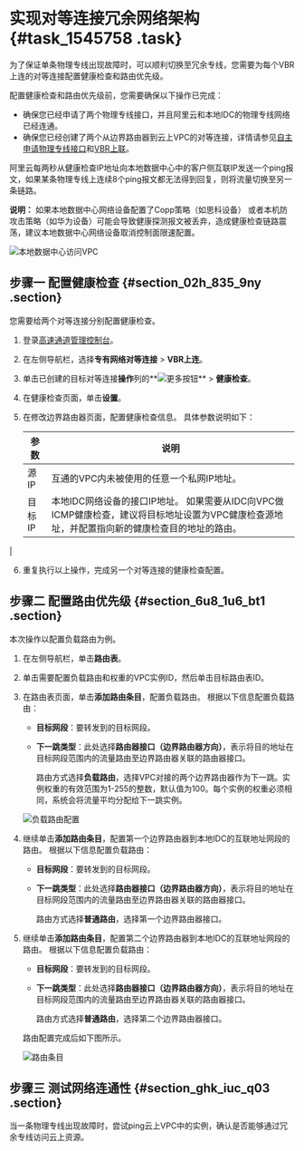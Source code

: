 # 实现对等连接冗余网络架构 {#task_1545758 .task}

为了保证单条物理专线出现故障时，可以顺利切换至冗余专线，您需要为每个VBR上连的对等连接配置健康检查和路由优先级。

配置健康检查和路由优先级前，您需要确保以下操作已完成：

-   确保您已经申请了两个物理专线接口，并且阿里云和本地IDC的物理专线网络已经连通。
-   确保您已经创建了两个从边界路由器到云上VPC的对等连接，详情请参见[自主申请物理专线接口](../cn.zh-CN/物理专线连接/自主申请物理专线接口.md#)和[VBR上联](../cn.zh-CN/专有网络对等连接（关闭新购）/VBR上联.md#)。

阿里云每两秒从健康检查IP地址向本地数据中心中的客户侧互联IP发送一个ping报文，如果某条物理专线上连续8个ping报文都无法得到回复，则将流量切换至另一条链路。

**说明：** 如果本地数据中心网络设备配置了Copp策略（如思科设备） 或者本机防攻击策略（如华为设备）可能会导致健康探测报文被丢弃，造成健康检查链路震荡，建议本地数据中心网络设备取消控制面限速配置。

![本地数据中心访问VPC](http://static-aliyun-doc.oss-cn-hangzhou.aliyuncs.com/assets/img/1227037/156499638054306_zh-CN.png)

## 步骤一 配置健康检查 {#section_02h_835_9ny .section}

您需要给两个对等连接分别配置健康检查。

1.  登录[高速通道管理控制台](https://expressconnectnext.console.aliyun.com)。 
2.  在左侧导航栏，选择**专有网络对等连接** \> **VBR上连**。
3.  单击已创建的目标对等连接**操作**列的**![更多按钮](http://static-aliyun-doc.oss-cn-hangzhou.aliyuncs.com/assets/img/1227037/156499638054309_zh-CN.png)** \> **健康检查**。
4.  在健康检查页面，单击**设置**。
5.  在修改边界路由器页面，配置健康检查信息。 具体参数说明如下：

    |参数|说明|
    |--|--|
    |源IP|互通的VPC内未被使用的任意一个私网IP地址。|
    |目标IP|本地IDC网络设备的接口IP地址。 如果需要从IDC向VPC做ICMP健康检查，建议将目标地址设置为VPC健康检查源地址，并配置指向新的健康检查目的地址的路由。

 |

6.  重复执行以上操作，完成另一个对等连接的健康检查配置。

## 步骤二 配置路由优先级 {#section_6u8_1u6_bt1 .section}

本次操作以配置负载路由为例。

1.  在左侧导航栏，单击**路由表**。
2.  单击需要配置负载路由和权重的VPC实例ID，然后单击目标路由表ID。
3.  在路由表页面，单击**添加路由条目**，配置负载路由。 根据以下信息配置负载路由：

    -   **目标网段**：要转发到的目标网段。
    -   **下一跳类型**：此处选择**路由器接口（边界路由器方向）**，表示将目的地址在目标网段范围内的流量路由至边界路由器关联的路由器接口。

        路由方式选择**负载路由**，选择VPC对接的两个边界路由器作为下一跳。实例权重的有效范围为1-255的整数，默认值为100。每个实例的权重必须相同，系统会将流量平均分配给下一跳实例。

    ![负载路由配置](http://static-aliyun-doc.oss-cn-hangzhou.aliyuncs.com/assets/img/1227037/156499638054353_zh-CN.png)

4.  继续单击**添加路由条目**，配置第一个边界路由器到本地IDC的互联地址网段的路由。 根据以下信息配置负载路由：
    -   **目标网段**：要转发到的目标网段。
    -   **下一跳类型**：此处选择**路由器接口（边界路由器方向）**，表示将目的地址在目标网段范围内的流量路由至边界路由器关联的路由器接口。

        路由方式选择**普通路由**，选择第一个边界路由器接口。

5.  继续单击**添加路由条目**，配置第二个边界路由器到本地IDC的互联地址网段的路由。 根据以下信息配置负载路由：

    -   **目标网段**：要转发到的目标网段。
    -   **下一跳类型**：此处选择**路由器接口（边界路由器方向）**，表示将目的地址在目标网段范围内的流量路由至边界路由器关联的路由器接口。

        路由方式选择**普通路由**，选择第二个边界路由器接口。

    路由配置完成后如下图所示。

    ![路由条目](http://static-aliyun-doc.oss-cn-hangzhou.aliyuncs.com/assets/img/1227037/156499638154373_zh-CN.png)


## 步骤三 测试网络连通性 {#section_ghk_iuc_q03 .section}

当一条物理专线出现故障时，尝试ping云上VPC中的实例，确认是否能够通过冗余专线访问云上资源。

